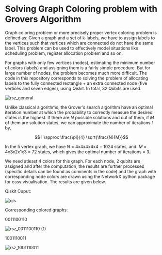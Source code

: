 # Solving Graph Coloring problem with Grovers Algorithm

Graph coloring problem or more precisely proper vertex coloring problem is defined as: Given a graph and a set of k-labels, we have to assign labels to the vertices such that  vertices which are connected do not have the same label. This problem can be used to effectively model situations like scheduling problem, register allocation problem and so on.

For graphs with only few vertices (nodes), estimating the minimum number of colors (labels) and assigning them is a fairly simple procedure. But for large number of nodes, the problem becomes much more difficult. The code in this repository corresponds to solving the problem of allocating labels to the fully connected rectangle + an extra connected node (five vertices and seven edges), using Qiskit. In total, 32 Qubits are used.

![rsz_general](https://user-images.githubusercontent.com/70852403/216637255-b79397e1-6493-4fa6-9ab4-4acde058a37e.png)


Unlike classical algorithms, the Grover's search algorithm have an optimal iteration number at which the probability to correctly measure the desired states is the highest. If there are $N$ possible solutions and out of them, if $M$ of them are solution states, we can approximate the
number of iterations $I$ by,
```math
     I \approx \frac{\pi}{4} \sqrt{\frac{N}{M}}
```
In the 5 vertex graph, we have $N$ = 4x4x4x4x4 = 1024 states, and. $M$ = 4x3x2x1x3 = 72 states, which gives the optimal number of iterations = 3.

We need atleast 4 colors for this graph. For each node, 2 qubits are assigned and after the computation, the results are further processed (specific details can be found as comments in the code) and the graph with corresponding node colors are drawn using the NetworkX python package for easy visualisation. The results are given below.

Qiskit Ouput:

![qis](https://user-images.githubusercontent.com/70852403/216637714-c757923a-4f36-43bf-bfa7-4d3182c2d0a7.png)

Corresponding colored graphs:

0011100110

![rsz_0011100110 (1)](https://user-images.githubusercontent.com/70852403/216638330-edc998bc-5039-4e6e-a43b-d4f68fbec56d.png)

1001110011

![rsz_1001110011](https://user-images.githubusercontent.com/70852403/216638522-5f1ece62-b189-4ff1-a52b-472c3dd21a7b.png)

